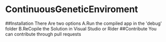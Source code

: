 # ContinuousGeneticEnviroment
##Installation
There Are two options
A.Run the compiled app in the 'debug' folder
B.ReCopile the Solution in Visual Studio or Rider
##Contribute
You can contribute through pull requests
